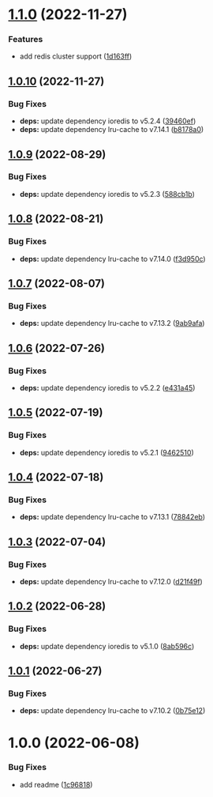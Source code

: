 # [1.1.0](https://github.com/mammutmedia/ioredis-parse-cache-adapter/compare/1.0.10...1.1.0) (2022-11-27)


### Features

* add redis cluster support ([1d163ff](https://github.com/mammutmedia/ioredis-parse-cache-adapter/commit/1d163ff2471b9ebc3c6c707832ad6ddf78cc53e1))

## [1.0.10](https://github.com/mammutmedia/ioredis-parse-cache-adapter/compare/1.0.9...1.0.10) (2022-11-27)


### Bug Fixes

* **deps:** update dependency ioredis to v5.2.4 ([39460ef](https://github.com/mammutmedia/ioredis-parse-cache-adapter/commit/39460ef3e53daaf230ed110df2f7ce2e0890e6c7))
* **deps:** update dependency lru-cache to v7.14.1 ([b8178a0](https://github.com/mammutmedia/ioredis-parse-cache-adapter/commit/b8178a07ab0fa2548b9757570a14639872732664))

## [1.0.9](https://github.com/mammutmedia/ioredis-parse-cache-adapter/compare/1.0.8...1.0.9) (2022-08-29)


### Bug Fixes

* **deps:** update dependency ioredis to v5.2.3 ([588cb1b](https://github.com/mammutmedia/ioredis-parse-cache-adapter/commit/588cb1b4ac6c2c0430e4a8fa020d38f01f284247))

## [1.0.8](https://github.com/mammutmedia/ioredis-parse-cache-adapter/compare/1.0.7...1.0.8) (2022-08-21)


### Bug Fixes

* **deps:** update dependency lru-cache to v7.14.0 ([f3d950c](https://github.com/mammutmedia/ioredis-parse-cache-adapter/commit/f3d950c4e195131dce13957c4eb274b71a870794))

## [1.0.7](https://github.com/mammutmedia/ioredis-parse-cache-adapter/compare/1.0.6...1.0.7) (2022-08-07)


### Bug Fixes

* **deps:** update dependency lru-cache to v7.13.2 ([9ab9afa](https://github.com/mammutmedia/ioredis-parse-cache-adapter/commit/9ab9afa525b30eb1c0a529c65f50e467693e5088))

## [1.0.6](https://github.com/mammutmedia/ioredis-parse-cache-adapter/compare/1.0.5...1.0.6) (2022-07-26)


### Bug Fixes

* **deps:** update dependency ioredis to v5.2.2 ([e431a45](https://github.com/mammutmedia/ioredis-parse-cache-adapter/commit/e431a45c0cbedbeab917c361f13edecb2dfd98bc))

## [1.0.5](https://github.com/mammutmedia/ioredis-parse-cache-adapter/compare/1.0.4...1.0.5) (2022-07-19)


### Bug Fixes

* **deps:** update dependency ioredis to v5.2.1 ([9462510](https://github.com/mammutmedia/ioredis-parse-cache-adapter/commit/94625109a105cf72a6a356d89086c8387e54c3f4))

## [1.0.4](https://github.com/mammutmedia/ioredis-parse-cache-adapter/compare/1.0.3...1.0.4) (2022-07-18)


### Bug Fixes

* **deps:** update dependency lru-cache to v7.13.1 ([78842eb](https://github.com/mammutmedia/ioredis-parse-cache-adapter/commit/78842eb979bcb11b4880b39b5d8c26486c47a7bd))

## [1.0.3](https://github.com/mammutmedia/ioredis-parse-cache-adapter/compare/1.0.2...1.0.3) (2022-07-04)


### Bug Fixes

* **deps:** update dependency lru-cache to v7.12.0 ([d21f49f](https://github.com/mammutmedia/ioredis-parse-cache-adapter/commit/d21f49f0ad7fb93161668a6ac2f9aa1440c9ca31))

## [1.0.2](https://github.com/mammutmedia/ioredis-parse-cache-adapter/compare/1.0.1...1.0.2) (2022-06-28)


### Bug Fixes

* **deps:** update dependency ioredis to v5.1.0 ([8ab596c](https://github.com/mammutmedia/ioredis-parse-cache-adapter/commit/8ab596c926ec011cb6f238333238f4fbdc36f55e))

## [1.0.1](https://github.com/mammutmedia/ioredis-parse-cache-adapter/compare/1.0.0...1.0.1) (2022-06-27)


### Bug Fixes

* **deps:** update dependency lru-cache to v7.10.2 ([0b75e12](https://github.com/mammutmedia/ioredis-parse-cache-adapter/commit/0b75e1265bc92f245a2787d50bebf3c9f1263533))

# 1.0.0 (2022-06-08)


### Bug Fixes

* add readme ([1c96818](https://github.com/mammutmedia/ioredis-parse-cache-adapter/commit/1c96818e8fc71bbfdce8ef6005fd4591f5eeaef1))
